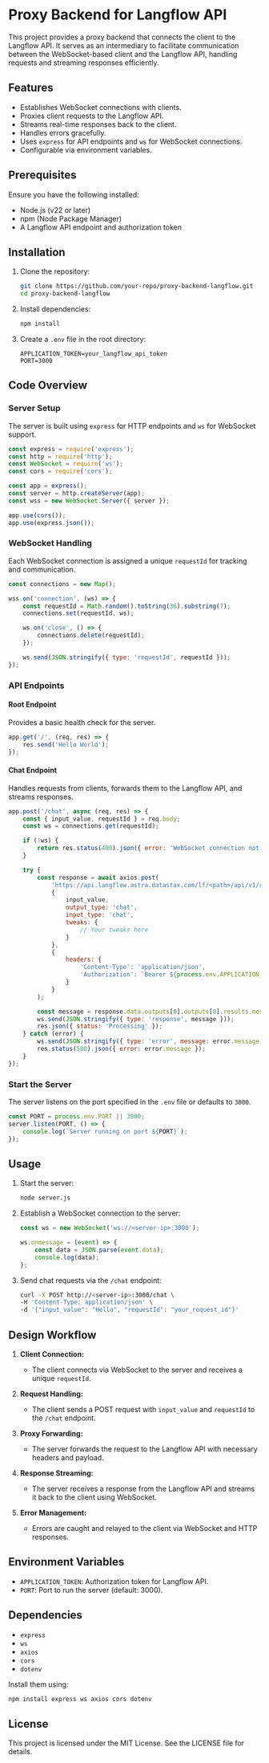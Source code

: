# Proxy Backend for Langflow API

This project provides a proxy backend that connects the client to the Langflow API. It serves as an intermediary to facilitate communication between the WebSocket-based client and the Langflow API, handling requests and streaming responses efficiently.

## Features

- Establishes WebSocket connections with clients.
- Proxies client requests to the Langflow API.
- Streams real-time responses back to the client.
- Handles errors gracefully.
- Uses `express` for API endpoints and `ws` for WebSocket connections.
- Configurable via environment variables.

## Prerequisites

Ensure you have the following installed:

- Node.js (v22 or later)
- npm (Node Package Manager)
- A Langflow API endpoint and authorization token

## Installation

1. Clone the repository:

   ```bash
   git clone https://github.com/your-repo/proxy-backend-langflow.git
   cd proxy-backend-langflow
   ```

2. Install dependencies:

   ```bash
   npm install
   ```

3. Create a `.env` file in the root directory:

   ```plaintext
   APPLICATION_TOKEN=your_langflow_api_token
   PORT=3000
   ```

## Code Overview

### Server Setup

The server is built using `express` for HTTP endpoints and `ws` for WebSocket support.

```javascript
const express = require('express');
const http = require('http');
const WebSocket = require('ws');
const cors = require('cors');

const app = express();
const server = http.createServer(app);
const wss = new WebSocket.Server({ server });

app.use(cors());
app.use(express.json());
```

### WebSocket Handling

Each WebSocket connection is assigned a unique `requestId` for tracking and communication.

```javascript
const connections = new Map();

wss.on('connection', (ws) => {
    const requestId = Math.random().toString(36).substring(7);
    connections.set(requestId, ws);

    ws.on('close', () => {
        connections.delete(requestId);
    });

    ws.send(JSON.stringify({ type: 'requestId', requestId }));
});
```

### API Endpoints

#### Root Endpoint

Provides a basic health check for the server.

```javascript
app.get('/', (req, res) => {
    res.send('Hello World');
});
```

#### Chat Endpoint

Handles requests from clients, forwards them to the Langflow API, and streams responses.

```javascript
app.post('/chat', async (req, res) => {
    const { input_value, requestId } = req.body;
    const ws = connections.get(requestId);

    if (!ws) {
        return res.status(400).json({ error: 'WebSocket connection not found' });
    }

    try {
        const response = await axios.post(
            'https://api.langflow.astra.datastax.com/lf/<path>/api/v1/run/<path>?stream=false',
            {
                input_value,
                output_type: 'chat',
                input_type: 'chat',
                tweaks: {
                    // Your tweaks here
                }
            },
            {
                headers: {
                    'Content-Type': 'application/json',
                    'Authorization': `Bearer ${process.env.APPLICATION_TOKEN}`
                }
            }
        );

        const message = response.data.outputs[0].outputs[0].results.message.text;
        ws.send(JSON.stringify({ type: 'response', message }));
        res.json({ status: 'Processing' });
    } catch (error) {
        ws.send(JSON.stringify({ type: 'error', message: error.message }));
        res.status(500).json({ error: error.message });
    }
});
```

### Start the Server

The server listens on the port specified in the `.env` file or defaults to `3000`.

```javascript
const PORT = process.env.PORT || 3000;
server.listen(PORT, () => {
    console.log(`Server running on port ${PORT}`);
});
```

## Usage

1. Start the server:

   ```bash
   node server.js
   ```

2. Establish a WebSocket connection to the server:

   ```javascript
   const ws = new WebSocket('ws://<server-ip>:3000');

   ws.onmessage = (event) => {
       const data = JSON.parse(event.data);
       console.log(data);
   };
   ```

3. Send chat requests via the `/chat` endpoint:

   ```bash
   curl -X POST http://<server-ip>:3000/chat \
   -H 'Content-Type: application/json' \
   -d '{"input_value": "Hello", "requestId": "your_request_id"}'
   ```

## Design Workflow

1. **Client Connection:**
   - The client connects via WebSocket to the server and receives a unique `requestId`.

2. **Request Handling:**
   - The client sends a POST request with `input_value` and `requestId` to the `/chat` endpoint.

3. **Proxy Forwarding:**
   - The server forwards the request to the Langflow API with necessary headers and payload.

4. **Response Streaming:**
   - The server receives a response from the Langflow API and streams it back to the client using WebSocket.

5. **Error Management:**
   - Errors are caught and relayed to the client via WebSocket and HTTP responses.

## Environment Variables

- `APPLICATION_TOKEN`: Authorization token for Langflow API.
- `PORT`: Port to run the server (default: 3000).

## Dependencies

- `express`
- `ws`
- `axios`
- `cors`
- `dotenv`

Install them using:

```bash
npm install express ws axios cors dotenv
```

## License

This project is licensed under the MIT License. See the LICENSE file for details.
